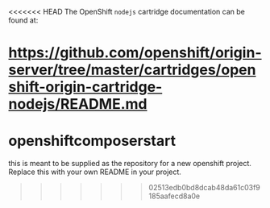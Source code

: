 <<<<<<< HEAD
The OpenShift `nodejs` cartridge documentation can be found at:

https://github.com/openshift/origin-server/tree/master/cartridges/openshift-origin-cartridge-nodejs/README.md
=======
# openshiftcomposerstart
this is meant to be supplied as the repository for a new openshift project. Replace this with your own README in your project.
>>>>>>> 02513edb0bd8dcab48da61c03f9185aafecd8a0e
